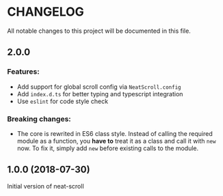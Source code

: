 # CHANGELOG
All notable changes to this project will be documented in this file.

## 2.0.0

### Features:

  - Add support for global scroll config via `NeatScroll.config`
  - Add `index.d.ts` for better typing and typescript integration
  - Use `eslint` for code style check

### Breaking changes:

  - The core is rewrited in ES6 class style. Instead of calling the required module as a function, you **have to** treat it as a class and call it with `new` now. To fix it, simply add `new` before existing calls to the module.

## 1.0.0 (2018-07-30)

Initial version of neat-scroll
